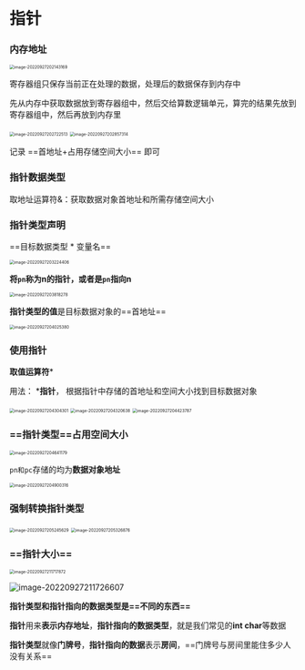 # 指针

### 内存地址

<img src="C:\Users\Lanson\AppData\Roaming\Typora\typora-user-images\image-20220927202143169.png" alt="image-20220927202143169" style="zoom:50%;" />

寄存器组只保存当前正在处理的数据，处理后的数据保存到内存中

先从内存中获取数据放到寄存器组中，然后交给算数逻辑单元，算完的结果先放到寄存器组中，然后再放到内存里

<img src="C:\Users\Lanson\AppData\Roaming\Typora\typora-user-images\image-20220927202722513.png" alt="image-20220927202722513" style="zoom:50%;" />

<img src="C:\Users\Lanson\AppData\Roaming\Typora\typora-user-images\image-20220927202857314.png" alt="image-20220927202857314" style="zoom:50%;" />

记录 ==首地址+占用存储空间大小==  即可

### 指针数据类型

取地址运算符&：获取数据对象首地址和所需存储空间大小

### 指针类型声明

==目标数据类型 * 变量名==

<img src="C:\Users\Lanson\AppData\Roaming\Typora\typora-user-images\image-20220927203224406.png" alt="image-20220927203224406" style="zoom:50%;" />

**将`pn`称为n的指针，或者是`pn`指向n**

<img src="C:\Users\Lanson\AppData\Roaming\Typora\typora-user-images\image-20220927203818278.png" alt="image-20220927203818278" style="zoom:50%;" />

**指针类型的值**是目标数据对象的==首地址==

<img src="C:\Users\Lanson\AppData\Roaming\Typora\typora-user-images\image-20220927204025380.png" alt="image-20220927204025380" style="zoom:50%;" />

### 使用指针

**取值运算符***

用法：  ***指针**，  根据指针中存储的首地址和空间大小找到目标数据对象

<img src="C:\Users\Lanson\Desktop\计算机\笔记\C笔记\images\image-20220927204304301.png" alt="image-20220927204304301" style="zoom:50%;" />

<img src="C:\Users\Lanson\Desktop\计算机\笔记\C笔记\images\image-20220927204320638.png" alt="image-20220927204320638" style="zoom:50%;" />

<img src="C:\Users\Lanson\Desktop\计算机\笔记\C笔记\images\image-20220927204423787.png" alt="image-20220927204423787" style="zoom:50%;" />

### ==指针类型==占用空间大小

<img src="C:\Users\Lanson\Desktop\计算机\笔记\C笔记\images\image-20220927204641179.png" alt="image-20220927204641179" style="zoom:50%;" />

`pn和pc`存储的均为**数据对象地址**

<img src="C:\Users\Lanson\Desktop\计算机\笔记\C笔记\images\image-20220927204900316.png" alt="image-20220927204900316" style="zoom:50%;" />



### 强制转换指针类型

<img src="C:\Users\Lanson\Desktop\计算机\笔记\C笔记\images\image-20220927205245629.png" alt="image-20220927205245629" style="zoom:50%;" />

<img src="C:\Users\Lanson\Desktop\计算机\笔记\C笔记\images\image-20220927205326876.png" alt="image-20220927205326876" style="zoom:50%;" />

### ==指针大小==

<img src="C:\Users\Lanson\Desktop\计算机\笔记\C笔记\images\image-20220927211717872.png" alt="image-20220927211717872" style="zoom:50%;" />

![image-20220927211726607](C:\Users\Lanson\Desktop\计算机\笔记\C笔记\images\image-20220927211726607.png)

**指针类型和指针指向的数据类型是==不同的东西==**

**指针**用来**表示内存地址**，**指针指向的数据类型**，就是我们常见的**int char**等数据

**指针类型**就像**门牌号**，**指针指向的数据**表示**房间**，==门牌号与房间里能住多少人没有关系==




